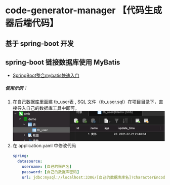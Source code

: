# code-generator-manager 【代码生成器后端代码】

## 基于 spring-boot 开发

## spring-boot 链接数据库使用 MyBatis

- [SpringBoot整合mybatis快速入门](https://www.jianshu.com/p/541874714907)

##### 使用示例：
1. 在自己数据库里面建 tb_user表 , SQL 文件（tb_user.sql）在项目目录下，直接导入自己的数据库工具中即可。
    ![img.png](data_source_example.png)
2. 在 application.yaml 中修改代码
    ```yaml
    spring:
      datasource:
        username: [自己的账户名]
        password: [自己的数据库密码]
        url: jdbc:mysql://localhost:3306/[自己的数据库库名]?characterEncoding=utf-8&serverTimezone=GMT%2B8
    ```
